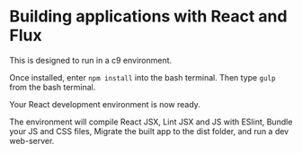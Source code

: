 # Building applications with React and Flux

This is designed to run in a c9 environment.

Once installed, enter `npm install` into the bash terminal. Then type `gulp` from the bash terminal.

Your React development environment is now ready.

The environment will compile React JSX, Lint JSX and JS with ESlint, Bundle your JS and CSS files, Migrate the built app to the dist folder, and run a dev web-server.

[github repository]: https://github.com/anthonygallina1/Building_Apps_React_Flux
